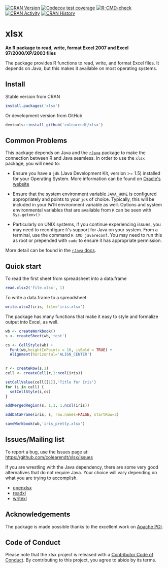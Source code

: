   <!-- badges: start -->
  [![CRAN Version](https://www.r-pkg.org/badges/version-last-release/xlsx)](https://CRAN.R-project.org/package=xlsx)
  [![Codecov test coverage](https://codecov.io/gh/colearendt/xlsx/branch/main/graph/badge.svg)](https://codecov.io/gh/colearendt/xlsx?branch=main)
  [![R-CMD-check](https://github.com/colearendt/xlsx/workflows/R-CMD-check/badge.svg)](https://github.com/colearendt/xlsx/actions)
  [![CRAN Activity](https://cranlogs.r-pkg.org/badges/xlsx)](https://CRAN.R-project.org/package=xlsx)
  [![CRAN History](https://cranlogs.r-pkg.org/badges/grand-total/xlsx)](https://CRAN.R-project.org/package=xlsx)
  <!-- badges: end -->

xlsx
========

**An R package to read, write, format Excel 2007 and Excel 97/2000/XP/2003 files**

The package provides R functions to read, write, and format Excel files.  It depends 
on Java, but this makes it available on most operating systems. 

## Install

Stable version from CRAN

```r
install.packages('xlsx')
```

Or development version from GitHub

```r
devtools::install_github('colearendt/xlsx')
```

## Common Problems

This package depends on Java and the [`rJava`](https://www.rforge.net/rJava/) package to make the connection between R and Java seamless.  In order to use the `xlsx` package, you will need to:

- Ensure you have a `jdk` (Java Development Kit, version >= 1.5) installed for your Operating System.  More information can be found on [Oracle's website](https://www.oracle.com/java/technologies/javase-downloads.html)

- Ensure that the system environment variable `JAVA_HOME` is configured appropriately and points to your `jdk` of choice.  Typically, this will be included in your `PATH` environment variable as well.  Options and system environmental variables that are available from `R` can be seen with `Sys.getenv()`

- Particularly on UNIX systems, if you continue experiencing issues, you may need to reconfigure `R`'s support for Java on your system.  From a terminal, use the command `R CMD javareconf`.  You may need to run this as root or prepended with `sudo` to ensure it has appropriate permission.

More detail can be found in the [`rJava` docs](https://www.rforge.net/rJava/).

## Quick start

To read the first sheet from spreadsheet into a data.frame 

```r
read.xlsx2('file.xlsx', 1)
```
To write a data.frame to a spreadsheet 
```r
write.xlsx2(iris, file='iris.xlsx')
```

The package has many functions that make it easy to style and
formalize output into Excel, as well.

```r
wb <- createWorkbook()
s <- createSheet(wb,'test')

cs <- CellStyle(wb) + 
  Font(wb,heightInPoints = 16, isBold = TRUE) +
  Alignment(horizontal='ALIGN_CENTER')
  

r <- createRow(s,1)
cell <- createCell(r,1:ncol(iris))

setCellValue(cell[[1]],'Title for Iris')
for (i in cell) {
  setCellStyle(i,cs)
}

addMergedRegion(s, 1,1, 1,ncol(iris))

addDataFrame(iris, s, row.names=FALSE, startRow=3)

saveWorkbook(wb,'iris_pretty.xlsx')
```

## Issues/Mailing list

To report a bug, use the Issues page at: https://github.com/colearendt/xlsx/issues

If you are wrestling with the Java dependency, there are some very good
alternatives that do not require Java. Your choice will vary depending on what
you are trying to accomplish.

- [openxlsx](https://github.com/awalker89/openxlsx)
- [readxl](https://readxl.tidyverse.org/)
- [writexl](https://docs.ropensci.org/writexl/)

## Acknowledgements

The package is made possible thanks to the excellent
work on [Apache POI](https://poi.apache.org/components/spreadsheet/index.html).
 
## Code of Conduct

Please note that the xlsx project is released with a [Contributor Code of Conduct](https://contributor-covenant.org/version/2/0/CODE_OF_CONDUCT.html). By contributing to this project, you agree to abide by its terms.

